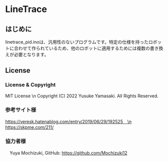 # LineTrace
## はじめに
linetrace_pid.inoは、汎用性のないプログラムです。特定の仕様を持ったロボットに合わせて作られているため、他のロボットに適用するためには複数の書き換えが必要となります。

## License
### License & Copyright
  MIT License  \n
  Copyright (C) 2022 Yusuke Yamasaki. All Rights Reserved.
### 参考サイト様
  https://veresk.hatenablog.com/entry/2019/06/29/192525　\n
  https://skpme.com/211/
### 協力者様
　Yuya Mochizuki, GitHub: https://github.com/Mochizuki12
